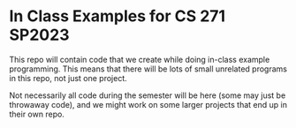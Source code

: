 # In Class Examples for CS 271 SP2023

This repo will contain code that we create while doing in-class example programming. This means that there will be lots of small unrelated programs in this repo, not just one project.

Not necessarily all code during the semester will be here (some may just be throwaway code), and we might work on some larger projects that end up in their own repo.

